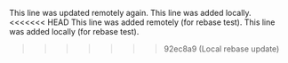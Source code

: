 This line was updated remotely again.
This line was added locally.
<<<<<<< HEAD
This line was added remotely (for rebase test).
This line was added locally (for rebase test).
>>>>>>> 92ec8a9 (Local rebase update)

